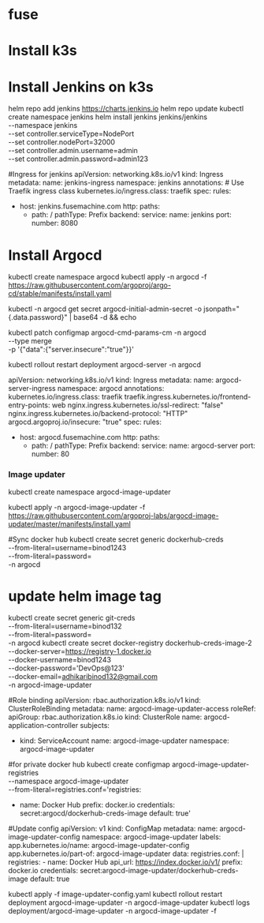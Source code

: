 
# fuse
# Install k3s 


# Install Jenkins on k3s
helm repo add jenkins https://charts.jenkins.io
helm repo update
kubectl create namespace jenkins
helm install jenkins jenkins/jenkins \
  --namespace jenkins \
  --set controller.serviceType=NodePort \
  --set controller.nodePort=32000 \
  --set controller.admin.username=admin \
  --set controller.admin.password=admin123


#Ingress for jenkins
apiVersion: networking.k8s.io/v1
kind: Ingress
metadata:
  name: jenkins-ingress
  namespace: jenkins
  annotations:
    # Use Traefik ingress class
    kubernetes.io/ingress.class: traefik
spec:
  rules:
  - host: jenkins.fusemachine.com
    http:
      paths:
      - path: /
        pathType: Prefix
        backend:
          service:
            name: jenkins
            port:
              number: 8080


# Install Argocd
kubectl create namespace argocd
kubectl apply -n argocd -f https://raw.githubusercontent.com/argoproj/argo-cd/stable/manifests/install.yaml

kubectl -n argocd get secret argocd-initial-admin-secret -o jsonpath="{.data.password}" | base64 -d && echo

kubectl patch configmap argocd-cmd-params-cm -n argocd \
  --type merge \
  -p '{"data":{"server.insecure":"true"}}'

kubectl rollout restart deployment argocd-server -n argocd





apiVersion: networking.k8s.io/v1
kind: Ingress
metadata:
  name: argocd-server-ingress
  namespace: argocd
  annotations:
    kubernetes.io/ingress.class: traefik
    traefik.ingress.kubernetes.io/frontend-entry-points: web
    nginx.ingress.kubernetes.io/ssl-redirect: "false"
    nginx.ingress.kubernetes.io/backend-protocol: "HTTP"
    argocd.argoproj.io/insecure: "true"
spec:
  rules:
  - host: argocd.fusemachine.com
    http:
      paths:
      - path: /
        pathType: Prefix
        backend:
          service:
            name: argocd-server
            port:
              number: 80


### Image updater
kubectl create namespace argocd-image-updater

kubectl apply -n argocd-image-updater -f https://raw.githubusercontent.com/argoproj-labs/argocd-image-updater/master/manifests/install.yaml


#Sync docker hub
kubectl create secret generic dockerhub-creds \
  --from-literal=username=binod1243 \
  --from-literal=password=<docker hub password>\
  -n argocd
# update helm image tag
kubectl create secret generic git-creds \
  --from-literal=username=binod132 \
  --from-literal=password=<git PAT> \
  -n argocd
kubectl create secret docker-registry dockerhub-creds-image-2 \
  --docker-server=https://registry-1.docker.io \
  --docker-username=binod1243 \
  --docker-password='DevOps@123' \
  --docker-email=adhikaribinod132@gmail.com \
  -n argocd-image-updater

#Role binding
apiVersion: rbac.authorization.k8s.io/v1
kind: ClusterRoleBinding
metadata:
  name: argocd-image-updater-access
roleRef:
  apiGroup: rbac.authorization.k8s.io
  kind: ClusterRole
  name: argocd-application-controller
subjects:
  - kind: ServiceAccount
    name: argocd-image-updater
    namespace: argocd-image-updater

#for private docker hub
kubectl create configmap argocd-image-updater-registries \
  --namespace argocd-image-updater \
  --from-literal=registries.conf='registries:
  - name: Docker Hub
    prefix: docker.io
    credentials: secret:argocd/dockerhub-creds-image
    default: true'

#Update config
apiVersion: v1
kind: ConfigMap
metadata:
  name: argocd-image-updater-config
  namespace: argocd-image-updater
  labels:
    app.kubernetes.io/name: argocd-image-updater-config
    app.kubernetes.io/part-of: argocd-image-updater
data:
  registries.conf: |
    registries:
      - name: Docker Hub
        api_url: https://index.docker.io/v1/
        prefix: docker.io
        credentials: secret:argocd-image-updater/dockerhub-creds-image
        default: true

kubectl apply -f image-updater-config.yaml
kubectl rollout restart deployment argocd-image-updater -n argocd-image-updater
kubectl logs deployment/argocd-image-updater -n argocd-image-updater -f
